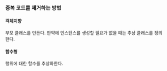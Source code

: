 ### 중복 코드를 제거하는 방법
#### 객체지향
부모 클래스를 만든다. 만약에 인스턴스를 생성할 필요가 없을 때는 추상 클래스를 정의한다.

#### 함수형
행위에 대한 함수를 추상화한다.